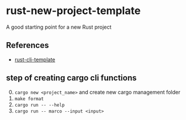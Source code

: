 # rust-new-project-template
A good starting point for a new Rust project

## References

* [rust-cli-template](https://github.com/kbknapp/rust-cli-template)

## step of creating cargo cli functions
0. `cargo new <project_name>` and create new cargo management folder
1. `make format`
2. `cargo run -- --help`
3. `cargo run -- marco --input <input>`